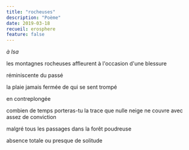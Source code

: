 ```yaml
---
title: "rocheuses"
description: "Poème"
date: 2019-03-18
recueil: erosphere
feature: false
---
```


*à Isa*

les montagnes rocheuses affleurent à l'occasion
d'une blessure

réminiscente du passé

la plaie jamais fermée
de qui se sent trompé

en contreplongée

combien de temps porteras-tu la trace
que nulle neige ne couvre avec assez de conviction

malgré tous les passages dans la forêt poudreuse

absence totale ou presque de solitude
